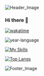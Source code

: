 ![Header_Image](https://imgur.com/TMkhSXY.png)

### Hi there 👋

[![wakatime](https://wakatime.com/badge/user/b9d882a9-d94b-482a-9d1f-8082b3c0f003.svg)](https://wakatime.com/@b9d882a9-d94b-482a-9d1f-8082b3c0f003)


![year-language]([https://wakatime.com/share/@b9d882a9-d94b-482a-9d1f-8082b3c0f003/e1e64229-9b35-4309-8884-d5e2e5b028e0.svg](https://wakatime.com/share/@b9d882a9-d94b-482a-9d1f-8082b3c0f003/dd4bf68f-1d45-43c7-adcb-99fe3c140eed.svg))

[![My Skills](https://skillicons.dev/icons?i=html,css,ae,bash,c,docker,django,git,linux,nginx,ps,py,qt,sqlite,bots)](https://skillicons.dev)

[![Top Langs](https://github-readme-stats.vercel.app/api/top-langs/?username=FruitPassion&theme=onedark)](https://github.com/anuraghazra/github-readme-stats)

![Footer_Image](https://imgur.com/5f4uRW6.png)

